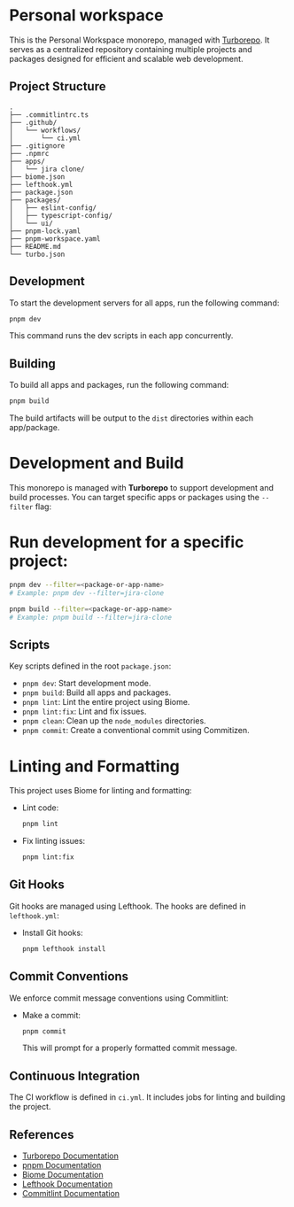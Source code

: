 # Personal workspace

This is the Personal Workspace monorepo, managed with [Turborepo](https://turbo.build/repo). It serves as a centralized repository containing multiple projects and packages designed for efficient and scalable web development.

## Project Structure

```
.
├── .commitlintrc.ts
├── .github/
│   └── workflows/
│       └── ci.yml
├── .gitignore
├── .npmrc
├── apps/
│   └── jira clone/
├── biome.json
├── lefthook.yml
├── package.json
├── packages/
│   ├── eslint-config/
│   ├── typescript-config/
│   └── ui/
├── pnpm-lock.yaml
├── pnpm-workspace.yaml
├── README.md
└── turbo.json
```
## Development

To start the development servers for all apps, run the following command:

```sh
pnpm dev
```

This command runs the dev scripts in each app concurrently.

## Building

To build all apps and packages, run the following command:

```sh
pnpm build
```

The build artifacts will be output to the `dist` directories within each app/package.

# Development and Build

This monorepo is managed with **Turborepo** to support development and build processes. You can target specific apps or packages using the `--filter` flag:

# Run development for a specific project:

  ```sh
  pnpm dev --filter=<package-or-app-name>
  # Example: pnpm dev --filter=jira-clone

 pnpm build --filter=<package-or-app-name>
  # Example: pnpm build --filter=jira-clone
 ```

## Scripts

Key scripts defined in the root `package.json`:

- `pnpm dev`: Start development mode.
- `pnpm build`: Build all apps and packages.
- `pnpm lint`: Lint the entire project using Biome.
- `pnpm lint:fix`: Lint and fix issues.
- `pnpm clean`: Clean up the `node_modules` directories.
- `pnpm commit`: Create a conventional commit using Commitizen.

# Linting and Formatting

This project uses Biome for linting and formatting:

- Lint code:

  ```sh
  pnpm lint
  ```

- Fix linting issues:

  ```sh
  pnpm lint:fix
  ```

## Git Hooks

Git hooks are managed using Lefthook. The hooks are defined in `lefthook.yml`:

- Install Git hooks:

  ```sh
  pnpm lefthook install
  ```

## Commit Conventions

We enforce commit message conventions using Commitlint:

- Make a commit:

  ```sh
  pnpm commit
  ```

  This will prompt for a properly formatted commit message.

## Continuous Integration

The CI workflow is defined in `ci.yml`. It includes jobs for linting and building the project.

## References

- [Turborepo Documentation](https://turbo.build/repo/docs)
- [pnpm Documentation](https://pnpm.io)
- [Biome Documentation](https://biomejs.dev)
- [Lefthook Documentation](https://evilmartians.com/chronicles/lefthook)
- [Commitlint Documentation](https://commitlint.js.org)
